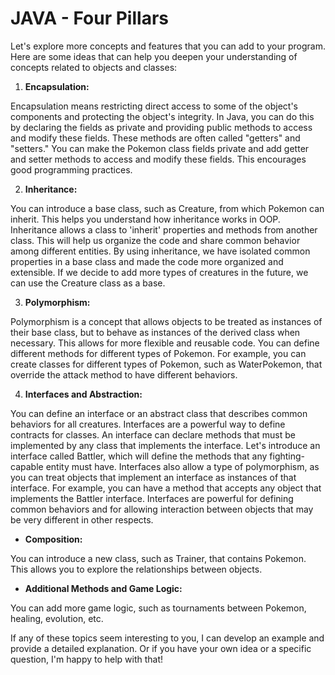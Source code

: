 
# JAVA - Four Pillars

Let's explore more concepts and features that you can add to your program. Here are some ideas
that can help you deepen your understanding of concepts related to objects and classes:

1. **Encapsulation:**

Encapsulation means restricting direct access to some of the object's components and protecting
the object's integrity. In Java, you can do this by declaring the fields as private and providing
public methods to access and modify these fields. These methods are often called "getters" and "setters."
You can make the Pokemon class fields private and add getter and setter methods to access and modify these
fields. This encourages good programming practices.

2. **Inheritance:**

You can introduce a base class, such as Creature, from which Pokemon can inherit. This helps you understand
how inheritance works in OOP. Inheritance allows a class to 'inherit' properties and methods from another class.
This will help us organize the code and share common behavior among different entities. By using inheritance,
we have isolated common properties in a base class and made the code more organized and extensible.
If we decide to add more types of creatures in the future, we can use the Creature class as a base.

3. **Polymorphism:**

Polymorphism is a concept that allows objects to be treated as instances of their base class, but to behave as instances of
the derived class when necessary. This allows for more flexible and reusable code.
You can define different methods for different types of Pokemon. For example, you can create classes for different types of
Pokemon, such as WaterPokemon, that override the attack method to have different behaviors. 

4. **Interfaces and Abstraction:**

You can define an interface or an abstract class that describes common behaviors for all creatures.
Interfaces are a powerful way to define contracts for classes. An interface can declare methods that
must be implemented by any class that implements the interface.
Let's introduce an interface called Battler, which will define the methods that any fighting-capable entity must have.
Interfaces also allow a type of polymorphism, as you can treat objects that implement an interface as instances of that
interface. For example, you can have a method that accepts any object that implements the Battler interface.
Interfaces are powerful for defining common behaviors and for allowing interaction between objects that may be very
different in other respects.

* **Composition:**

You can introduce a new class, such as Trainer, that contains Pokemon. This allows you to explore the relationships
between objects.

* **Additional Methods and Game Logic:**

You can add more game logic, such as tournaments between Pokemon, healing, evolution, etc.

If any of these topics seem interesting to you, I can develop an example and provide a detailed explanation.
Or if you have your own idea or a specific question, I'm happy to help with that!
